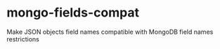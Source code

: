 # mongo-fields-compat
Make JSON objects field names compatible with MongoDB field names restrictions
